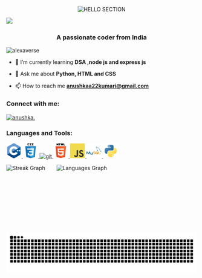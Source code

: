 
<p align="center">
  <img src="https://readme-typing-svg.herokuapp.com/?font=Righteous&size=35&center=true&vCenter=true&width=500&height=70&duration=4000&lines=Hi+There!+👋;+I'm+Anushka!" alt="HELLO SECTION">
</p>
<img src="https://user-images.githubusercontent.com/74038190/212284100-561aa473-3905-4a80-b561-0d28506553ee.gif"><h3 align="center">A passionate coder from India</h3>

<p align="left"> <img src="https://komarev.com/ghpvc/?username=alexaverse&label=Profile%20views&color=0e75b6&style=flat" alt="alexaverse" /> </p>



- 🌱 I’m currently learning **DSA ,node js and express js**

- 💬 Ask me about **Python, HTML and CSS**

- 📫 How to reach me **anushkaa22kumari@gmail.com**

<h3 align="left">Connect with me:</h3>
<p align="left">
<a href="https://www.linkedin.com/in/anushka-kumari-7a6727321/" target="blank"><img align="center" src="https://raw.githubusercontent.com/rahuldkjain/github-profile-readme-generator/master/src/images/icons/Social/linked-in-alt.svg" alt="anushka." height="30" width="40" /></a>

</p>

<h3 align="left">Languages and Tools:</h3>
<p align="left">  <a href="https://www.w3schools.com/cpp/" target="_blank" rel="noreferrer"> <img src="https://raw.githubusercontent.com/devicons/devicon/master/icons/cplusplus/cplusplus-original.svg" alt="cplusplus" width="40" height="40"/> </a> <a href="https://www.w3schools.com/css/" target="_blank" rel="noreferrer"> <img src="https://raw.githubusercontent.com/devicons/devicon/master/icons/css3/css3-original-wordmark.svg" alt="css3" width="40" height="40"/> </a> <a href="https://git-scm.com/" target="_blank" rel="noreferrer"> <img src="https://www.vectorlogo.zone/logos/git-scm/git-scm-icon.svg" alt="git" width="40" height="40"/> </a> <a href="https://www.w3.org/html/" target="_blank" rel="noreferrer"> <img src="https://raw.githubusercontent.com/devicons/devicon/master/icons/html5/html5-original-wordmark.svg" alt="html5" width="40" height="40"/> </a> <a href="https://developer.mozilla.org/en-US/docs/Web/JavaScript" target="_blank" rel="noreferrer"> <img src="https://raw.githubusercontent.com/devicons/devicon/master/icons/javascript/javascript-original.svg" alt="javascript" width="40" height="40"/> </a> <a href="https://www.mysql.com/" target="_blank" rel="noreferrer"> <img src="https://raw.githubusercontent.com/devicons/devicon/master/icons/mysql/mysql-original-wordmark.svg" alt="mysql" width="40" height="40"/> </a> <a href="https://www.python.org" target="_blank" rel="noreferrer"> <img src="https://raw.githubusercontent.com/devicons/devicon/master/icons/python/python-original.svg" alt="python" width="40" height="40"/> </a> </p>
<div align="center" style="display: flex; gap: 30px; align-items: center">
<!--   <img src="https://github-readme-stats.vercel.app/api?username=learnershakil&hide_title=true&hide_border=false&theme=tokyonight&show_icons=true&hide_border=true&count_private=true" height="105" alt="Status Graph" /> -->
  <img src="https://streak-stats.demolab.com?user=Alexaverse&locale=en&mode=daily&theme=tokyonight&hide_border=false&border_radius=5&order=3" height="165" alt="Streak Graph"  />
  <img src="https://github-readme-stats.vercel.app/api/top-langs?username=Alexaverse&locale=en&hide_title=true&layout=compact&card_width=320&langs_count=6&theme=tokyonight&hide_border=false&order=2&custom_title=Languages" height="165" alt="Languages Graph"  />
</div>

![snake gif](https://github.com/Alexaverse/Alexaverse/blob/output/snake.svg)

